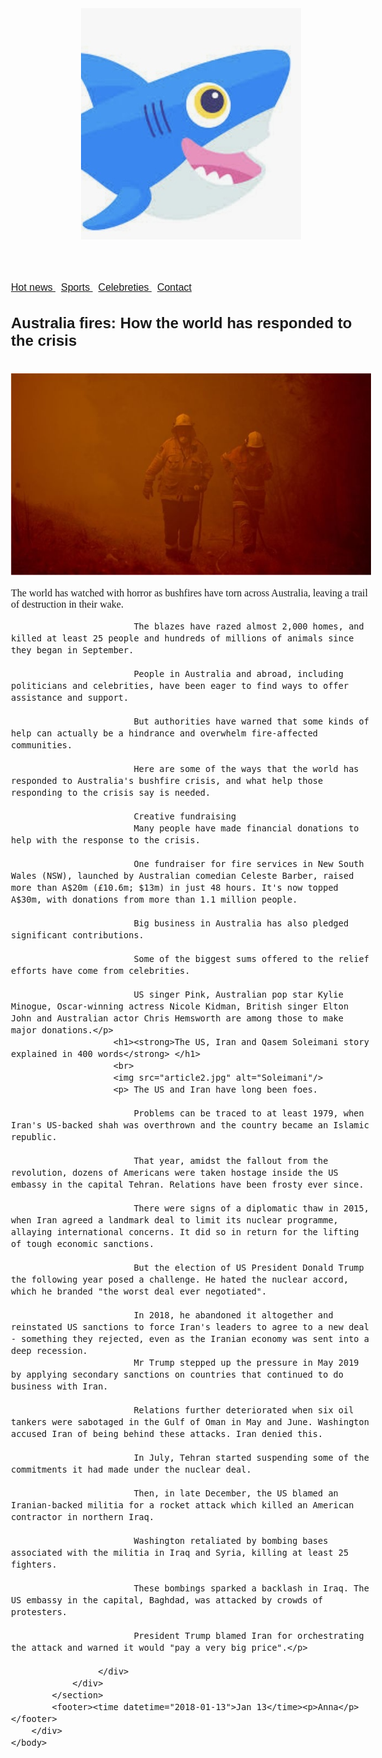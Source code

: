 
<html lang="en">
    <head><meta charset="utf-8">
        <meta http-equiv="X-UA-Compatible" content="IE=edge">
        <meta name="Description" content="News and articles">
        <title>Shark news</title>
        <meta name="viewport" content="width=device-width, initial-scale=1">
        <link rel="icon" href="fav.ico">
        <style> body{font-family:arial,sans-serif;font-size:16px;} h2,h3,h4,h5,h6,p{font-family:serif;} table{border-collapse:collapse;} th,td{border:2px solid gray;}
        </style>
    </head>
    <body> 
        <div> 
            <section id="introSection"> 
                <div> 
                    <header> 
                        <a href="/"><img src="shark.jpg" alt="Logo"></a>
                    </header> 
                    <nav> 
                        <a href="Hot_news.html" title="Go to about hot news section"> Hot news </a> &nbsp;
                        <a href="sports.html" title="Go to sports section"> Sports </a> &nbsp;
                        <a href="celebs.html" title="Go to celebreties section"> Celebreties </a> &nbsp;
                       <a href="contacto.html" title="Go to contact section"> Contact </a> 
                   </nav> 
                    <div> 
                        <h1><strong>Australia fires: How the world has responded to the crisis</strong> </h1> 
                        <br>
                        <img src="article1.jpg" alt="Australia"/> 
                        <p> The world has watched with horror as bushfires have torn across Australia, leaving a trail of destruction in their wake.

                            The blazes have razed almost 2,000 homes, and killed at least 25 people and hundreds of millions of animals since they began in September.
                            
                            People in Australia and abroad, including politicians and celebrities, have been eager to find ways to offer assistance and support.
                            
                            But authorities have warned that some kinds of help can actually be a hindrance and overwhelm fire-affected communities.
                            
                            Here are some of the ways that the world has responded to Australia's bushfire crisis, and what help those responding to the crisis say is needed.
                            
                            Creative fundraising
                            Many people have made financial donations to help with the response to the crisis.
                            
                            One fundraiser for fire services in New South Wales (NSW), launched by Australian comedian Celeste Barber, raised more than A$20m (£10.6m; $13m) in just 48 hours. It's now topped A$30m, with donations from more than 1.1 million people.
                            
                            Big business in Australia has also pledged significant contributions.
                            
                            Some of the biggest sums offered to the relief efforts have come from celebrities.
                            
                            US singer Pink, Australian pop star Kylie Minogue, Oscar-winning actress Nicole Kidman, British singer Elton John and Australian actor Chris Hemsworth are among those to make major donations.</p>
                        <h1><strong>The US, Iran and Qasem Soleimani story explained in 400 words</strong> </h1> 
                        <br>
                        <img src="article2.jpg" alt="Soleimani"/> 
                        <p> The US and Iran have long been foes.

                            Problems can be traced to at least 1979, when Iran's US-backed shah was overthrown and the country became an Islamic republic.
                            
                            That year, amidst the fallout from the revolution, dozens of Americans were taken hostage inside the US embassy in the capital Tehran. Relations have been frosty ever since.
                            
                            There were signs of a diplomatic thaw in 2015, when Iran agreed a landmark deal to limit its nuclear programme, allaying international concerns. It did so in return for the lifting of tough economic sanctions.
                            
                            But the election of US President Donald Trump the following year posed a challenge. He hated the nuclear accord, which he branded "the worst deal ever negotiated".
                            
                            In 2018, he abandoned it altogether and reinstated US sanctions to force Iran's leaders to agree to a new deal - something they rejected, even as the Iranian economy was sent into a deep recession.
                            Mr Trump stepped up the pressure in May 2019 by applying secondary sanctions on countries that continued to do business with Iran.

                            Relations further deteriorated when six oil tankers were sabotaged in the Gulf of Oman in May and June. Washington accused Iran of being behind these attacks. Iran denied this.
                            
                            In July, Tehran started suspending some of the commitments it had made under the nuclear deal.
                            
                            Then, in late December, the US blamed an Iranian-backed militia for a rocket attack which killed an American contractor in northern Iraq.
                            
                            Washington retaliated by bombing bases associated with the militia in Iraq and Syria, killing at least 25 fighters.
                            
                            These bombings sparked a backlash in Iraq. The US embassy in the capital, Baghdad, was attacked by crowds of protesters.
                            
                            President Trump blamed Iran for orchestrating the attack and warned it would "pay a very big price".</p>
                            
                     </div> 
                </div> 
            </section> 
            <footer><time datetime="2018-01-13">Jan 13</time><p>Anna</p></footer>
        </div>
    </body>
</html>                
